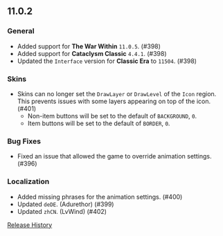 ## 11.0.2

### General

- Added support for **The War Within** `11.0.5`. (#398)
- Added support for **Cataclysm Classic** `4.4.1`. (#398)
- Updated the `Interface` version for **Classic Era** to `11504`. (#398)

### Skins

- Skins can no longer set the `DrawLayer` or `DrawLevel` of the `Icon` region. This prevents issues with some layers appearing on top of the icon. (#401)
  - Non-item buttons will be set to the default of `BACKGROUND`, `0`.
  - Item buttons will be set to the default of `BORDER`, `0`.

### Bug Fixes

- Fixed an issue that allowed the game to override animation settings. (#396)

### Localization

- Added missing phrases for the animation settings. (#400)
- Updated `deDE`. (Adurethor) (#399)
- Updated `zhCN`. (LvWind) (#402)

[Release History](https://github.com/SFX-WoW/Masque/wiki/History)

